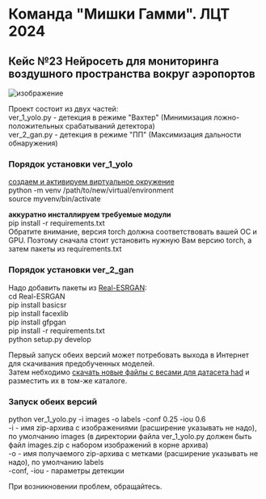 # Команда "Мишки Гамми". ЛЦТ 2024
## Кейс №23 Нейросеть для мониторинга воздушного пространства вокруг аэропортов 

![изображение](https://github.com/steelfeet/928-lct24/assets/75137738/4d43f94a-1554-4c87-91c2-f5facb8ced0b)

Проект состоит из двух частей:  
ver_1_yolo.py - детекция в режиме "Вахтер" (Минимизация ложно-положительных срабатываний детектора)  
ver_2_gan.py - детекция в режиме "ПП" (Максимизация дальности обнаружения)  

### Порядок установки ver_1_yolo
[создаем и активируем виртуальное окружение](https://docs.python.org/3/library/venv.html)  
python -m venv /path/to/new/virtual/environment  
source myvenv/bin/activate

**аккуратно инсталлируем требуемые модули**  
pip install -r requirements.txt  
Обратите внимание, версия torch должна соответствовать вашей ОС и GPU. Поэтому сначала стоит установить нужную Вам версию torch, а затем пакеты из requirements.txt

### Порядок установки ver_2_gan
Надо добавить пакеты из [Real-ESRGAN](https://github.com/xinntao/Real-ESRGAN):  
cd Real-ESRGAN  
pip install basicsr  
pip install facexlib  
pip install gfpgan  
pip install -r requirements.txt  
python setup.py develop  

Первый запуск обеих версий может потребовать выхода в Интернет для скачивания предобученных моделей.  
Затем небходимо [скачать новые файлы с весами для датасета had](https://disk.yandex.ru/d/N8iylUdlmqCGtg) и разместить их в том-же каталоге. 

### Запуск обеих версий
python ver_1_yolo.py -i images -o labels -conf 0.25 -iou 0.6  
-i - имя zip-архива с изображениями (расширение указывать не надо), по умолчанию images (в директории файла ver_1_yolo.py должен быть файл images.zip c набором изображений в корне архива)  
-o - имя получаемого zip-архива с метками (расширение указывать не надо), по умолчанию labels  
-conf, -iou - параметры детекции

При возникновении проблем, обращайтесь. 
